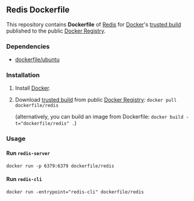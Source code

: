 ## Redis Dockerfile


This repository contains **Dockerfile** of [Redis](http://redis.io/) for [Docker](https://www.docker.io/)'s [trusted build](https://index.docker.io/u/dockerfile/redis/) published to the public [Docker Registry](https://index.docker.io/).


### Dependencies

* [dockerfile/ubuntu](https://github.com/dockerfile/ubuntu)


### Installation

1. Install [Docker](https://www.docker.io/).

2. Download [trusted build](https://index.docker.io/u/dockerfile/redis/) from public [Docker Registry](https://index.docker.io/): `docker pull dockerfile/redis`

   (alternatively, you can build an image from Dockerfile: `docker build -t="dockerfile/redis" .`)


### Usage

#### Run `redis-server`

    docker run -p 6379:6379 dockerfile/redis

#### Run `redis-cli`

    docker run -entrypoint="redis-cli" dockerfile/redis
